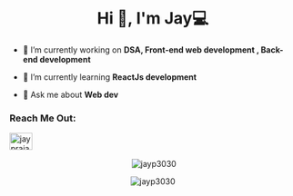 <h1 align="center">Hi 👋, I'm Jay💻</h1>

- 🔭 I’m currently working on **DSA, Front-end web development , Back-end development**

- 🌱 I’m currently learning **ReactJs development**

- 💬 Ask me about **Web dev**

<h3 align="left">Reach Me Out:</h3>
<p align="left">
<a href="https://www.linkedin.com/in/jay-prajapati-34519620b/" target="blank"><img align="center" src="https://raw.githubusercontent.com/rahuldkjain/github-profile-readme-generator/master/src/images/icons/Social/linked-in-alt.svg" alt="jay prajapati" height="30" width="40" /></a>
</p>
<p align="center">&nbsp;<img align="center" src="https://github-readme-stats.vercel.app/api?username=jayp3030&show_icons=true&locale=en" alt="jayp3030" /></p>
<p align="center"><img align="center" src="https://github-readme-streak-stats.herokuapp.com/?user=jayp3030&" alt="jayp3030" /></p>
